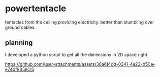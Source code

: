 # powertentacle
tentacles from the ceiling providing electricity. better than stumbling over ground cables.

## planning
I developed a python script to get all the dimensions in 2D space right

https://github.com/user-attachments/assets/36a6f4dd-0341-4e23-b50a-e74bf8359c15

